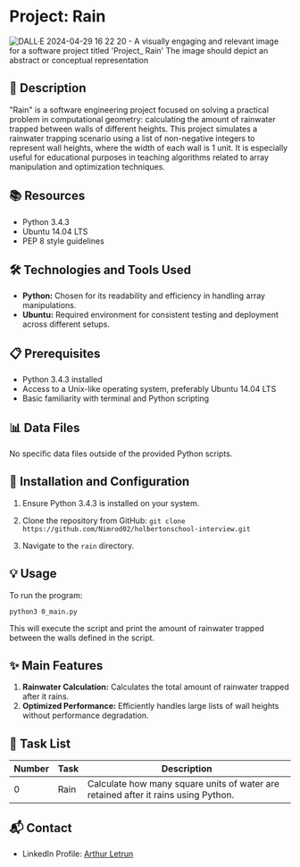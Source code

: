 # Project: Rain

![DALL·E 2024-04-29 16 22 20 - A visually engaging and relevant image for a software project titled 'Project_ Rain'  The image should depict an abstract or conceptual representation](https://github.com/Nimrod02/holbertonschool-interview/assets/86027619/9ff9d082-cece-403b-9421-18227f95aa10)

## 📝 Description
"Rain" is a software engineering project focused on solving a practical problem in computational geometry: calculating the amount of rainwater trapped between walls of different heights. This project simulates a rainwater trapping scenario using a list of non-negative integers to represent wall heights, where the width of each wall is 1 unit. It is especially useful for educational purposes in teaching algorithms related to array manipulation and optimization techniques.

## 📚 Resources
- Python 3.4.3
- Ubuntu 14.04 LTS
- PEP 8 style guidelines

## 🛠️ Technologies and Tools Used
- **Python:** Chosen for its readability and efficiency in handling array manipulations.
- **Ubuntu:** Required environment for consistent testing and deployment across different setups.

## 📋 Prerequisites
- Python 3.4.3 installed
- Access to a Unix-like operating system, preferably Ubuntu 14.04 LTS
- Basic familiarity with terminal and Python scripting

## 📊 Data Files
No specific data files outside of the provided Python scripts.

## 🚀 Installation and Configuration
1. Ensure Python 3.4.3 is installed on your system.
2. Clone the repository from GitHub:
`git clone https://github.com/Nimrod02/holbertonschool-interview.git`

3. Navigate to the `rain` directory.

## 💡 Usage
To run the program:

`python3 0_main.py`

This will execute the script and print the amount of rainwater trapped between the walls defined in the script.

## ✨ Main Features
1. **Rainwater Calculation:** Calculates the total amount of rainwater trapped after it rains.
2. **Optimized Performance:** Efficiently handles large lists of wall heights without performance degradation.

## 📝 Task List
| Number | Task            | Description                                         |
| ------ | --------------- | --------------------------------------------------- |
| 0      | Rain            | Calculate how many square units of water are retained after it rains using Python. |

## 📬 Contact
- LinkedIn Profile: [Arthur Letrun](https://linkedin.com/in/Arthur-letrun)
